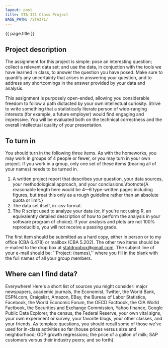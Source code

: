 ```yaml
---
layout: post
title: STA 371 Class Project
BASE_PATH: /STA371/
---
```

{{ page.title }}


Project description
-------------------

The assignment for this project is simple: pose an interesting question; collect a relevant data set; and use the data, in conjuction with the tools we have learned in class, to answer the question you have posed.  Make sure to quantify any uncertainty that arises in answering your question, and to address any shortcomings in the answer provided by your data and analysis.

This assignment is purposely open-ended, allowing you considerable freedom to follow a path dictacted by your own intellectual curiosity.  Strive to write something that a statistically literate person of wide-ranging interests (for example, a future employer) would find engaging and impressive.  You will be evaluated both on the technical correctness and the overall intellectual quality of your presentation.   


To turn in
----------

You should turn in the following three items.  As with the homeworks, you may work in groups of 4 people or fewer, or you may turn in your own project.  If you work in a group, only one set of these items (bearing all of your names) needs to be turned in.  
1) A written project report that describes your question, your data sources, your methodological approach, and your conclusions.\footnote{A reasonable length here would be 4--6 type-written pages including figures, but treat this only as a rough guideline rather than an absolute quota or limit.}
2) The data set itself, in .csv format.
3)  The R script used to analyze your data (or, if you're not using R, an equivalently detailed description of how to perform the analysis in your software program of choice).  If your analysis and plots are not 100$\%$ reproducible, you will not receive a passing grade.


The first item should be submitted as a hard copy, either in person or to my office (CBA 6.478) or mailbox (CBA 5.202).  The other two items should be e-mailed to the drop box at [statdropbox@gmail.com](statdropbox@gmail.com).  The subject line of your e-mail should be: ``Project: (names),'' where you fill in the blank with the full names of all your group members.


Where can I find data?
----------------------

Everywhere!  Here's a short list of sources you might consider: major newspapers, academic journals, the Economist, Twitter, the World Bank, ESPN.com, Craigslist, Amazon, EBay, the Bureau of Labor Statistics, Facebook, the World Economic Forum, the OECD Factbook, the CIA World Factbook, the Securities and Exchange Commission, Yahoo finance, Google Public Data Explorer, the census, the Federal Reserve, your own vital signs, your own experiment or survey, your favorite blogs, your other classes, and your friends.  As template questions, you should recall some of those we've used for in-class activities so far (house prices versus size and neighborhood; GDP growth regressions; the price of a gallon of milk; SAP customers versus their industry peers; and so forth).

